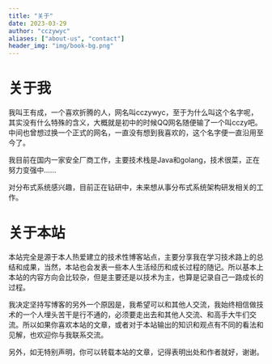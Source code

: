 ```yaml
---
title: "关于"
date: 2023-03-29
author: "cczywyc"
aliases: ["about-us", "contact"]
header_img: "img/book-bg.png"
---
```


# 关于我

我叫王有成，一个喜欢折腾的人，网名叫cczywyc，至于为什么叫这个名字呢，其实没有什么特殊的含义，大概就是初中的时候QQ网名随便输了一个叫cczy吧。中间也曾想过换一个正式的网名，一直没有想到我喜欢的，这个名字便一直沿用至今了。

我目前在国内一家安全厂商工作，主要技术栈是Java和golang，技术很菜，正在努力变强中......

对分布式系统感兴趣，目前正在钻研中，未来想从事分布式系统架构研发相关的工作。

# 关于本站

本站完全是源于本人热爱建立的技术性博客站点，主要分享我在学习技术路上的总结和成果，当然，本站也会发表一些本人生活经历和成长过程的随记。所以基本上本站的内容方向会比较杂，但是主要还是以技术为主，也算是记录自己一路成长的过程。

我决定坚持写博客的另外一个原因是，我希望可以和其他人交流，我始终相信做技术的一个人埋头苦干是行不通的，必须要走出去和其他人交流、和高手大牛们交流。所以如果你喜欢本站的文章，或者对于本站输出的知识和观点有不同的看法和见解，也欢迎你与我联系交流。

另外，如无特别声明，你可以转载本站的文章，记得表明出处和作者就好，谢谢。
